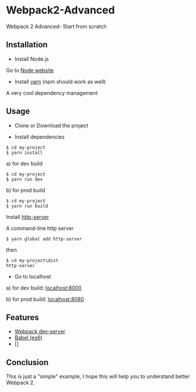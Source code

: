 # Webpack2-Advanced
Webpack 2 Advanced- Start from scratch

## Installation
- Install Node.js

Go to [Node website](https://nodejs.org/en/)

- Install [yarn](https://yarnpkg.com/en/docs/install#mac-tab)
(npm should work as well)

A very cool dependency management

## Usage
- Clone or Download the project

- Install dependencies
```
$ cd my-project
$ yarn install
```

a) for dev build
```
$ cd my-project
$ yarn run dev
```

b) for prod build

```
$ cd my-project
$ yarn run build 
```

Install [http-server](https://github.com/indexzero/http-server)

A command-line http server
```
$ yarn global add http-server
```
then 

```
$ cd my-project\dist
http-server
```

- Go to localhost

a) for dev build: [localhost:8000](http://localhost:8000/)

b) for prod build: [localhost:8080](http://localhost:8080/)

## Features

- [Webpack dev-server](https://github.com/webpack/webpack-dev-server)
- [Babel (es6)](https://github.com/babel/babel-loader)
- []

## Conclusion

This is just a "simple" example, I hope this will help you to understand better Webpack 2.
